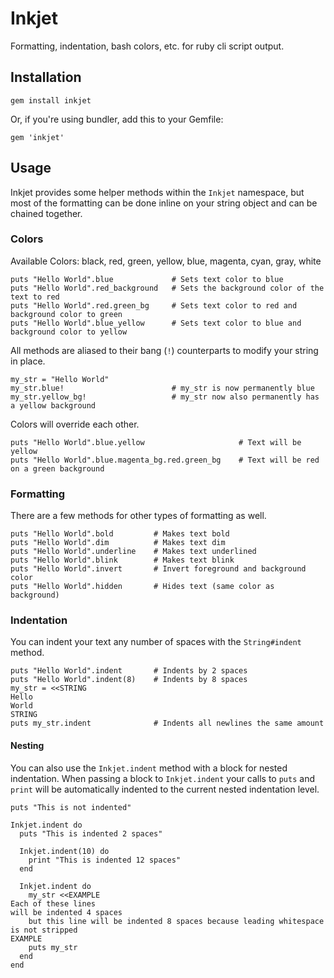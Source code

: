 # Inkjet

Formatting, indentation, bash colors, etc. for ruby cli script output.

## Installation

    gem install inkjet

Or, if you're using bundler, add this to your Gemfile:

    gem 'inkjet'

## Usage

Inkjet provides some helper methods within the `Inkjet` namespace, but most of the formatting can be done inline on your string object and can be chained together.

### Colors

Available Colors: black, red, green, yellow, blue, magenta, cyan, gray, white
    
    puts "Hello World".blue             # Sets text color to blue
    puts "Hello World".red_background   # Sets the background color of the text to red
    puts "Hello World".red.green_bg     # Sets text color to red and background color to green
    puts "Hello World".blue_yellow      # Sets text color to blue and background color to yellow

All methods are aliased to their bang (`!`) counterparts to modify your string in place.
    
    my_str = "Hello World"
    my_str.blue!                        # my_str is now permanently blue
    my_str.yellow_bg!                   # my_str now also permanently has a yellow background

Colors will override each other.

    puts "Hello World".blue.yellow                     # Text will be yellow
    puts "Hello World".blue.magenta_bg.red.green_bg    # Text will be red on a green background

### Formatting

There are a few methods for other types of formatting as well.

    puts "Hello World".bold         # Makes text bold
    puts "Hello World".dim          # Makes text dim
    puts "Hello World".underline    # Makes text underlined
    puts "Hello World".blink        # Makes text blink
    puts "Hello World".invert       # Invert foreground and background color
    puts "Hello World".hidden       # Hides text (same color as background)

### Indentation

You can indent your text any number of spaces with the `String#indent` method.

    puts "Hello World".indent       # Indents by 2 spaces
    puts "Hello World".indent(8)    # Indents by 8 spaces
    my_str = <<STRING
    Hello
    World
    STRING
    puts my_str.indent              # Indents all newlines the same amount

#### Nesting

You can also use the `Inkjet.indent` method with a block for nested indentation. When passing a block to `Inkjet.indent` your calls to `puts` and `print` will be automatically indented to the current nested indentation level.

    puts "This is not indented"

    Inkjet.indent do
      puts "This is indented 2 spaces"
      
      Inkjet.indent(10) do
        print "This is indented 12 spaces"
      end
      
      Inkjet.indent do
        my_str <<EXAMPLE
    Each of these lines
    will be indented 4 spaces
        but this line will be indented 8 spaces because leading whitespace is not stripped
    EXAMPLE
        puts my_str
      end
    end
